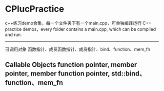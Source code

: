 # CPlucPractice
c++练习demo合集，每一个文件夹下有一个main.cpp，可单独编译运行
C++ practice demos，every folder contains a main.cpp, which can be complied and run.

-------------------------
可调用对象
函数指针、成员函数指针、成员指针、bind、function、mem_fn

Callable Objects
function pointer, member pointer, member function pointer, std::bind、function、mem_fn
-------------------------